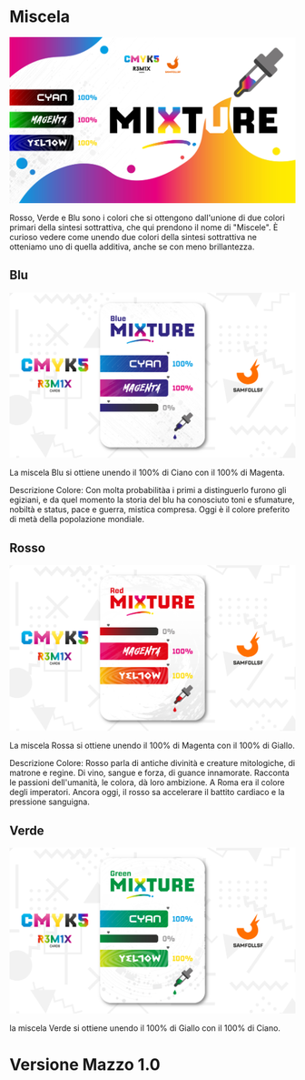 # Miscela

![miscela](../eg/5/pptxmix.jpg)

Rosso, Verde e Blu sono i colori che si ottengono dall'unione di due colori primari della sintesi sottrattiva, che qui prendono il nome di "Miscele". È curioso vedere come unendo due colori della sintesi sottrattiva ne otteniamo uno di quella additiva, anche se con meno brillantezza.

## Blu

![blumix](../eg/5/bluemix.jpg)

La miscela Blu si ottiene unendo il 100% di Ciano con il 100% di Magenta.

Descrizione Colore: Con molta probabilitàa i primi a distinguerlo furono gli egiziani, e da quel momento la storia del blu ha conosciuto toni e sfumature, nobiltà e status, pace e guerra, mistica compresa. Oggi è il colore preferito di metà della popolazione mondiale.

## Rosso

![rossomix](../eg/5/redmix.jpg)

La miscela Rossa si ottiene unendo il 100% di Magenta con il 100% di Giallo.

Descrizione Colore: Rosso parla di antiche divinità e creature mitologiche, di matrone e regine. Di vino, sangue e forza, di guance innamorate. Racconta le passioni dell'umanità, le colora, dà loro ambizione. A Roma era il colore degli imperatori. Ancora oggi, il rosso sa accelerare il battito cardiaco e la pressione sanguigna.

## Verde

![verdemix](../eg/5/greenmix.jpg)

la miscela Verde si ottiene unendo il 100% di Giallo con il 100% di Ciano.



# Versione Mazzo 1.0